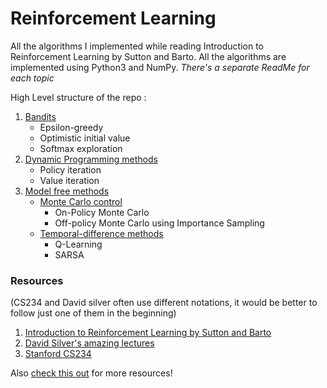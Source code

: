 # Reinforcement Learning

All the algorithms I implemented while reading Introduction to Reinforcement Learning by Sutton and Barto. All the algorithms are implemented using Python3 and NumPy.
*There's a separate ReadMe for each topic*


High Level structure of the repo :
1. [Bandits](https://github.com/jayeshk7/RL-Algorithms/tree/master/1.%20Bandits)
    - Epsilon-greedy
    - Optimistic initial value
    - Softmax exploration
2. [Dynamic Programming methods](https://github.com/jayeshk7/RL-Algorithms/tree/master/2.%20DP%20methods)
    - Policy iteration
    - Value iteration
3. [Model free methods](https://github.com/jayeshk7/RL-Algorithms/tree/master/3.%20Model%20free%20methods)
    - [Monte Carlo control](https://github.com/jayeshk7/RL-Algorithms/tree/master/3.%20Model%20free%20methods/Monte%20Carlo) 
        - On-Policy Monte Carlo
        - Off-policy Monte Carlo using Importance Sampling
    - [Temporal-difference methods](https://github.com/jayeshk7/RL-Algorithms/tree/master/3.%20Model%20free%20methods/TD%20Learning)
        - Q-Learning
        - SARSA   

### Resources 
(CS234 and David silver often use different notations, it would be better to follow just one of them in the beginning)
1. [Introduction to Reinforcement Learning by Sutton and Barto](http://incompleteideas.net/book/RLbook2020.pdf)
2. [David Silver's amazing lectures](https://www.youtube.com/playlist?list=PLqYmG7hTraZDM-OYHWgPebj2MfCFzFObQ)
3. [Stanford CS234](https://www.youtube.com/playlist?list=PLoROMvodv4rOSOPzutgyCTapiGlY2Nd8u) 


Also [check this out](https://github.com/IvLabs/resources) for more resources!